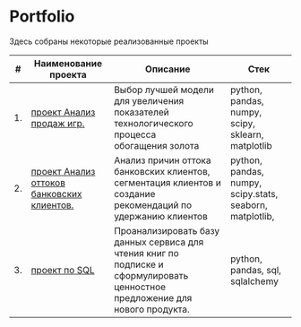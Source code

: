 # Portfolio

Здесь собраны некоторые реализованные проекты

| #    | Наименование проекта                | Описание                                                     | Стек                                                         |
| ---- | ------------------------------------------------------------ | ------------------------------------------------------------ | ------------------------------------------------------------ |
| 1.   | [проект Анализ продаж игр.](https://github.com/shnuridze/Portfolio/blob/main/project_1/Project_1.ipynb) | Выбор лучшей модели для увеличения <br/>показателей технологического процесса <br/>обогащения золота | python, pandas, numpy, scipy, sklearn, matplotlib       |
| 2.   | [проект Анализ оттоков банковских клиентов.](https://github.com/shnuridze/Portfolio/blob/main/project_2/project_2.ipynb) | Анализ причин оттока банковских клиентов, сегментация клиентов и создание рекомендаций по удержанию клиентов | python, pandas, numpy, scipy.stats, seaborn, matplotlib, |
| 3.   | [проект по SQL](https://github.com/shnuridze/Portfolio/blob/main/project_3/sql_project.ipynb) | Проанализировать базу данных сервиса для чтения книг по подписке и сформулировать ценностное предложение для нового продукта.             | python, pandas, sql, sqlalchemy  |


